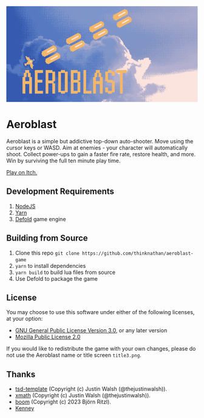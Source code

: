 <img src="_docs/github-banner.png" alt="Aeroblast">

# Aeroblast

Aeroblast is a simple but addictive top-down auto-shooter. Move using the cursor keys or WASD. Aim at enemies - your character will automatically shoot. Collect power-ups to gain a faster fire rate, restore health, and more. Win by surviving the full ten minute play time.

[Play on Itch.](https://thinknate.itch.io/aeroblast)

## Development Requirements

1. [NodeJS](https://nodejs.org/)
2. [Yarn](https://yarnpkg.com/)
3. [Defold](https://defold.com/) game engine

## Building from Source

1. Clone this repo `git clone https://github.com/thinknathan/aeroblast-game`
2. `yarn` to install dependencies
3. `yarn build` to build lua files from source
4. Use Defold to package the game

## License

You may choose to use this software under either of the following licenses, at your option:

- [GNU General Public License Version 3.0](LICENSE), or any later version
- [Mozilla Public License 2.0](LICENSE-MPL-2.0)

If you would like to redistribute the game with your own changes, please do not use the Aeroblast name or title screen `title3.png`.

## Thanks

- [tsd-template](https://github.com/ts-defold/tsd-template) (Copyright (c) Justin Walsh (@thejustinwalsh)).
- [xmath](https://github.com/thejustinwalsh/defold-xmath) (Copyright (c) Justin Walsh (@thejustinwalsh)).
- [boom](https://github.com/britzl/boom) (Copyright (c) 2023 Björn Ritzl).
- [Kenney](https://kenney.nl/assets)
